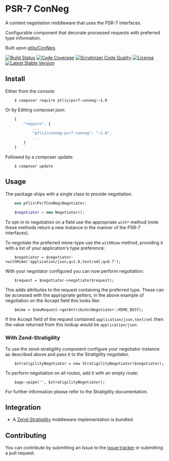 # PSR-7 ConNeg

A content negotiation middleware that uses the PSR-7 interfaces.

Configurable component that decorate processed requests with preferred type information. 

Built upon [ptlis/ConNeg](https://github.com/ptlis/conneg).

[![Build Status](https://travis-ci.org/ptlis/psr7-conneg.png?branch=master)](https://travis-ci.org/ptlis/psr7-conneg) [![Code Coverage](https://scrutinizer-ci.com/g/ptlis/psr7-conneg/badges/coverage.png?b=master)](https://scrutinizer-ci.com/g/ptlis/psr7-conneg/?branch=master) [![Scrutinizer Code Quality](https://scrutinizer-ci.com/g/ptlis/psr7-conneg/badges/quality-score.png?b=master)](https://scrutinizer-ci.com/g/ptlis/psr7-conneg/?branch=master) [![License](https://img.shields.io/badge/license-MIT-brightgreen.svg)](https://github.com/ptlis/psr7-conneg/blob/master/licence.txt) [![Latest Stable Version](https://poser.pugx.org/ptlis/psr7-conneg/v/stable.png)](https://packagist.org/packages/ptlis/psr7-conneg)

## Install

Either from the console:

```shell
    $ composer require ptlis/psr7-conneg:~1.0
```

Or by Editing composer.json:

```javascript
    {
        "require": {
            ...
            "ptlis/conneg-psr7-conneg": "~1.0",
            ...
        }
    }
```

Followed by a composer update:

```shell
    $ composer update
```

## Usage

The package ships with a single class to provide negotiation. 

```php
    use ptlis\Psr7ConNeg\Negotiator;
    
    $negotiator = new Negotiator();
```

To opt-in to negotiation on a field use the appropriate ```with*``` method (note these methods return a new instance in the manner of the PSR-7 interfaces). 

To negotiate the preferred mime-type use the ```withMime``` method, providing it with a list of your application's type preference:

```
    $negotiator = $negotiator->withMime('application/json;q=1.0,text/xml;q=0.7');
```

With your negotiator configured you can now perform negotiation:

```
    $request = $negotiator->negotiate($request);
```

This adds attributes to the request containing the preferred type. These can be accessed with the appropriate getters, in the above example of negotiation on the Accept field this looks like:

```
    $mime = $newRequest->getAttribute(Negotiator::MIME_BEST);
```

If the Accept field of the request contained ```application/json,text/xml``` then the value returned from this lookup would be ```application/json```.


### With Zend-Stratigility

To use the zend-stratigility component configure your negotiator instance as described above and pass it to the Stratigility negotiator.
 
```
    $stratigilityNegotiator = new StratigilityNegotiator($negotiator);
```

To perform negotiation on all routes, add it with an empty route:

```
    $app->pipe('', $stratigilityNegotiator);
```

For further information please refer to the Stratigility documentation.


## Integration

* A [Zend-Stratigility](https://github.com/zendframework/zend-stratigility) middleware implementation is bundled.


## Contributing

You can contribute by submitting an Issue to the [issue tracker](https://github.com/ptlis/psr-7conneg/issues) or submitting a pull request.
